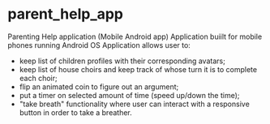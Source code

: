 # parent_help_app
Parenting Help application (Mobile Android app)
Application buiilt for mobile phones running Android OS
Application allows user to:
 - keep list of children profiles with their corresponding avatars;
 - keep list of house choirs and keep track of whose turn it is to complete each choir;
 - flip an animated coin to figure out an argument;
 - put a timer on selected amount of time (speed up/down the time);
 - "take breath" functionality where user can interact with a responsive button in order to take a breather.
